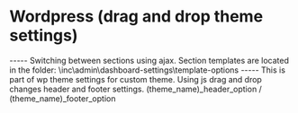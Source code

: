 <h1>Wordpress (drag and drop theme settings)</h1>
-----
Switching between sections using ajax.
Section templates are located in the folder: 
  \inc\admin\dashboard-settings\template-options
-----
This is part of wp theme settings for custom theme.
Using js drag and drop changes header and footer settings.
(theme_name)_header_option / (theme_name)_footer_option
